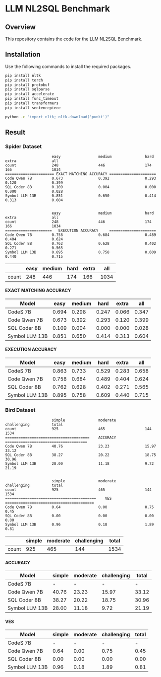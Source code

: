 # LLM NL2SQL Benchmark

## Overview

This repository contains the code for the LLM NL2SQL Benchmark. 

## Installation

Use the following commands to install the required packages.

```sh
pip install nltk
pip install torch
pip install protobuf
pip install sqlparse
pip install accelerate
pip install func_timeout
pip install transformers
pip install sentencepiece

python -c "import nltk; nltk.download('punkt')"
```

## Result

### Spider Dataset

```
                     easy                 medium               hard                 extra                all                 
count                248                  446                  174                  166                  1034 
====================== EXACT MATCHING ACCURACY =====================
Code Qwen 7B         0.673                0.392                0.293                0.120                0.399
SQL Coder 8B         0.109                0.004                0.000                0.000                0.028
Symbol LLM 13B       0.851                0.650                0.414                0.313                0.604


                     easy                 medium               hard                 extra                all                 
count                248                  446                  174                  166                  1034                
=====================   EXECUTION ACCURACY     =====================
Code Qwen 7B         0.758                0.684                0.489                0.404                0.624
SQL Coder 8B         0.762                0.628                0.402                0.271                0.565
Symbol LLM 13B       0.895                0.758                0.609                0.440                0.715
```


|                     | easy | medium | hard | extra | all |
|---------------------|------|--------|------|-------|-----|
| count               | 248  | 446    | 174  | 166   | 1034|

#### EXACT MATCHING ACCURACY

| Model         | easy | medium | hard | extra | all   |
|---------------|------|--------|------|-------|-------|
| CodeS 7B      | 0.694| 0.298  | 0.247| 0.066 | 0.347 |
| Code Qwen 7B  | 0.673| 0.392  | 0.293| 0.120 | 0.399 |
| SQL Coder 8B  | 0.109| 0.004  | 0.000| 0.000 | 0.028 |
| Symbol LLM 13B| 0.851| 0.650  | 0.414| 0.313 | 0.604 |

#### EXECUTION ACCURACY

| Model         | easy | medium | hard | extra | all   |
|---------------|------|--------|------|-------|-------|
| CodeS 7B      | 0.863| 0.733  | 0.529| 0.283 | 0.658 |
| Code Qwen 7B  | 0.758| 0.684  | 0.489| 0.404 | 0.624 |
| SQL Coder 8B  | 0.762| 0.628  | 0.402| 0.271 | 0.565 |
| Symbol LLM 13B| 0.895| 0.758  | 0.609| 0.440 | 0.715 |

### Bird Dataset

```
                     simple               moderate             challenging          total               
count                925                  465                  144                  1534                
======================================    ACCURACY    =====================================  
Code Qwen 7B         40.76                23.23                15.97                33.12
SQL Coder 8B         38.27                20.22                18.75                30.96
Symbol LLM 13B       28.00                11.18                9.72                 21.19


                     simple               moderate             challenging          total               
count                925                  465                  144                  1534                
=========================================    VES   ========================================
Code Qwen 7B         0.64                 0.00                 0.75                 0.45
SQL Coder 8B         0.00                 0.00                 0.00                 0.00
Symbol LLM 13B       0.96                 0.18                 1.89                 0.81
```


|                     | simple | moderate | challenging | total |
|---------------------|--------|----------|-------------|-------|
| count               | 925    | 465      | 144         | 1534  |

#### ACCURACY

| Model         | simple | moderate | challenging | total |
|---------------|--------|----------|-------------|-------|
| CodeS 7B      | -      | -        | -           | -     |
| Code Qwen 7B  | 40.76  | 23.23    | 15.97       | 33.12 |
| SQL Coder 8B  | 38.27  | 20.22    | 18.75       | 30.96 |
| Symbol LLM 13B| 28.00  | 11.18    | 9.72        | 21.19 |

#### VES

| Model         | simple | moderate | challenging | total |
|---------------|--------|----------|-------------|-------|
| CodeS 7B      | -      | -        | -           | -     |
| Code Qwen 7B  | 0.64   | 0.00     | 0.75        | 0.45  |
| SQL Coder 8B  | 0.00   | 0.00     | 0.00        | 0.00  |
| Symbol LLM 13B| 0.96   | 0.18     | 1.89        | 0.81  |

